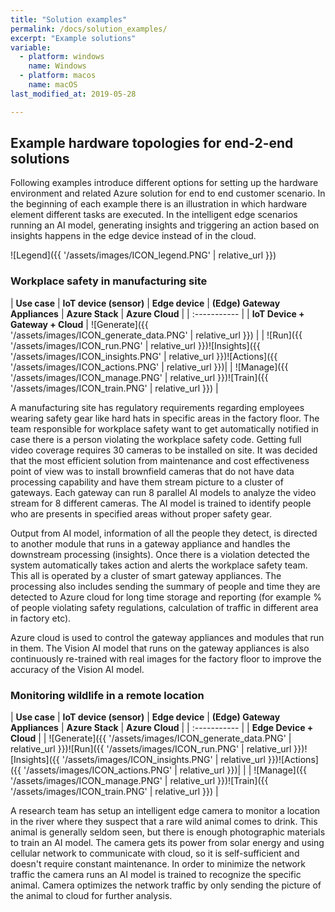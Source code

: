 ```yaml
---
title: "Solution examples"
permalink: /docs/solution_examples/
excerpt: "Example solutions"
variable:
  - platform: windows
    name: Windows
  - platform: macos
    name: macOS
last_modified_at: 2019-05-28

---
```


## Example hardware topologies for end-2-end solutions

Following examples introduce different options for setting up the hardware environment and related Azure solution for end to end customer scenario. In the beginning of each example there is an illustration in which hardware element different tasks are executed. In the intelligent edge scenarios running an AI model, generating insights and triggering an action based on insights happens in the edge device instead of in the cloud.

![Legend]({{ '/assets/images/ICON_legend.PNG' | relative_url }})

### Workplace safety in manufacturing site

| **Use case** | **IoT device (sensor)** | **Edge device** | **(Edge) Gateway Appliances** | **Azure Stack** | **Azure Cloud** |
| :----------- |
| **IoT Device + Gateway + Cloud** | ![Generate]({{ '/assets/images/ICON_generate_data.PNG' | relative_url }}) | | ![Run]({{ '/assets/images/ICON_run.PNG' | relative_url }})![Insights]({{ '/assets/images/ICON_insights.PNG' | relative_url }})![Actions]({{ '/assets/images/ICON_actions.PNG' | relative_url }})| | ![Manage]({{ '/assets/images/ICON_manage.PNG' | relative_url }})![Train]({{ '/assets/images/ICON_train.PNG' | relative_url }}) |

A manufacturing site has regulatory requirements regarding employees wearing safety gear like hard hats in specific areas in the factory floor. The team responsible for workplace safety want to get automatically notified in case there is a person violating the workplace safety code. Getting full video coverage requires 30 cameras to be installed on site. It was decided that the most efficient solution from maintenance and cost effectiveness point of view was to install brownfield cameras that do not have data processing capability and have them stream picture to a cluster of gateways. Each gateway can run 8 parallel AI models to analyze the video stream for 8 different cameras. The AI model is trained to identify people who are presents in specified areas without proper safety gear. 

Output from AI model, information of all the people they detect, is directed to another module that runs in a gateway appliance and handles the downstream processing (insights). Once there is a violation detected the system automatically takes action and alerts the workplace safety team. This all is operated by a cluster of smart gateway appliances. The processing also includes sending the summary of people and time they are detected to Azure cloud for long time storage and reporting (for example % of people violating safety regulations, calculation of traffic in different area in factory etc). 

Azure cloud is used to control the gateway appliances and modules that run in them. The Vision AI model that runs on the gateway appliances is also continuously re-trained with real images for the factory floor to improve the accuracy of the Vision AI model.

### Monitoring wildlife in a remote location

| **Use case** | **IoT device (sensor)** | **Edge device** | **(Edge) Gateway Appliances** | **Azure Stack** | **Azure Cloud** |
| :----------- |
| **Edge Device + Cloud** | | ![Generate]({{ '/assets/images/ICON_generate_data.PNG' | relative_url }})![Run]({{ '/assets/images/ICON_run.PNG' | relative_url }})![Insights]({{ '/assets/images/ICON_insights.PNG' | relative_url }})![Actions]({{ '/assets/images/ICON_actions.PNG' | relative_url }})| | | ![Manage]({{ '/assets/images/ICON_manage.PNG' | relative_url }})![Train]({{ '/assets/images/ICON_train.PNG' | relative_url }}) |

A research team has setup an intelligent edge camera to monitor a location in the river where they suspect that a rare wild animal comes to drink. This animal is generally seldom seen, but there is enough photographic materials to train an AI model. The camera gets its power from solar energy and using cellular network to communicate with cloud, so it is self-sufficient and doesn't require constant maintenance. In order to minimize the network traffic the camera runs an AI model is trained to recognize the specific animal. Camera optimizes the network traffic by only sending the picture of the animal to cloud for further analysis.